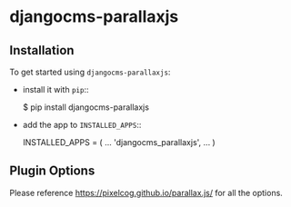 # djangocms-parallaxjs

## Installation

To get started using ``djangocms-parallaxjs``:

- install it with ``pip``::

    $ pip install djangocms-parallaxjs

- add the app to ``INSTALLED_APPS``::

    INSTALLED_APPS = (
        ...
        'djangocms_parallaxjs',
        ...
    )

## Plugin Options

Please reference https://pixelcog.github.io/parallax.js/ for all the options.